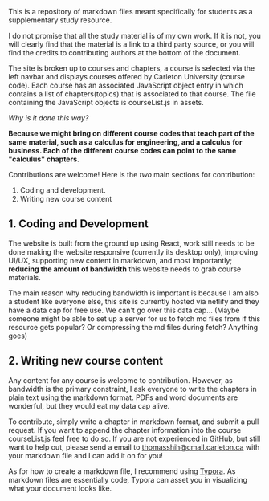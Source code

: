 This is a repository of markdown files meant specifically for students as a supplementary study resource. 

I do not promise that all the study material is of my own work. If it is not, you will clearly find that the material is a link to a third party source, or you will find the credits to contributing authors at the bottom of the document.

The site is broken up to courses and chapters, a course is selected via the left navbar and displays courses offered by Carleton University (course code). Each course has an associated JavaScript object entry in which contains a list of chapters(topics) that is associated to that course. The file containing the JavaScript objects is courseList.js in assets.

*Why is it done this way?*

**Because we might bring on different course codes that teach part of the same material, such as a calculus for engineering, and a calculus for business. Each of the different course codes can point to the same "calculus" chapters.**

Contributions are welcome! Here is the *two* main sections for contribution:

1. Coding and development.
2. Writing new course content



## 1. Coding and Development

The website is built from the ground up using React, work still needs to be done making the website responsive (currently its desktop only), improving UI/UX, supporting new content in markdown, and most importantly; **reducing the amount of bandwidth** this website needs to grab course materials.

The main reason why reducing bandwidth is important is because I am also a student like everyone else, this site is currently hosted via netlify and they have a data cap for free use. We can't go over this data cap... (Maybe someone might be able to set up a server for us to fetch md files from if this resource gets popular? Or compressing the md files during fetch? Anything goes)

## 2. Writing new course content

Any content for any course is welcome to contribution. However, as bandwidth is the primary constraint, I ask everyone to write the chapters in plain text using the markdown format. PDFs and word documents are wonderful, but they would eat my data cap alive. 

To contribute,  simply write a chapter in markdown format, and submit a pull request. If you want to append the chapter information into the course courseList.js feel free to do so. If you are not experienced in GitHub, but still want to help out, please send a email to thomasshih@cmail.carleton.ca with your markdown file and I can add it on for you!

As for how to create a markdown file, I recommend using [Typora](https://typora.io/). As markdown files are essentially code, Typora can asset you in visualizing what your document looks like.
